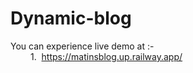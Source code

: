 # Dynamic-blog

You can experience live demo at :-<br>
    &emsp;&emsp; 1.&nbsp; https://matinsblog.up.railway.app/
